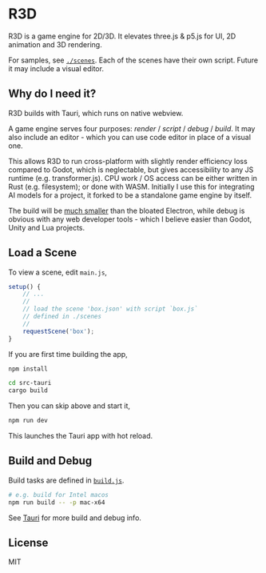 # R3D

R3D is a game engine for 2D/3D. It elevates three.js & p5.js for UI, 2D animation and 3D rendering.

For samples, see [`./scenes`](./scenes). Each of the scenes have their own script. Future it may include a visual editor.

## Why do I need it?

R3D builds with Tauri, which runs on native webview.

A game engine serves four purposes: *render* / *script* / *debug* / *build*. It may also include an editor - which you can use code editor in place of a visual one.

This allows R3D to run cross-platform with slightly render efficiency loss compared to Godot, which is neglectable, but gives accessibility to any JS runtime (e.g. transformer.js). CPU work / OS access can be either written in Rust (e.g. filesystem); or done with WASM. Initially I use this for integrating AI models for a project, it forked to be a standalone game engine by itself.

The build will be [much smaller](https://gethopp.app/blog/tauri-vs-electron) than the bloated Electron, while debug is obvious with any web developer tools - which I believe easier than Godot, Unity and Lua projects.

## Load a Scene

To view a scene, edit `main.js`,

```javascript
setup() {
	// ...
	//
	// load the scene 'box.json' with script `box.js`
	// defined in ./scenes
	//
	requestScene('box');
}
```

If you are first time building the app,

```bash
npm install

cd src-tauri
cargo build
```

Then you can skip above and start it,

```bash
npm run dev
```

This launches the Tauri app with hot reload.

## Build and Debug

Build tasks are defined in [`build.js`](./build.js).

```bash
# e.g. build for Intel macos
npm run build -- -p mac-x64
```

See [Tauri](https://github.com/tauri-apps/tauri) for more build and debug info.

## License

MIT
